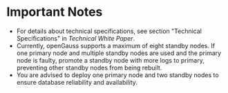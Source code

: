 # Important Notes<a name="EN-US_TOPIC_0000001162579908"></a>

-   For details about technical specifications, see section "Technical Specifications" in  _Technical White Paper_.
-   Currently, openGauss supports a maximum of eight standby nodes. If one primary node and multiple standby nodes are used and the primary node is faulty, promote a standby node with more logs to primary, preventing other standby nodes from being rebuilt.
-   You are advised to deploy one primary node and two standby nodes to ensure database reliability and availability.

